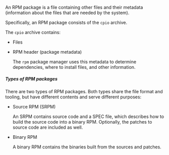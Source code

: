 
An RPM package is a file containing other files and their metadata (information about the files that are needed by the system).

Specifically, an RPM package consists of the `cpio` archive.

The `cpio` archive contains:

- Files
- RPM header (package metadata)
    
    The `rpm` package manager uses this metadata to determine dependencies, where to install files, and other information.


##### Types of RPM packages

There are two types of RPM packages. Both types share the file format and tooling, but have different contents and serve different purposes:

- Source RPM (SRPM)
    
    An SRPM contains source code and a SPEC file, which describes how to build the source code into a binary RPM. Optionally, the patches to source code are included as well.
    
- Binary RPM
    
    A binary RPM contains the binaries built from the sources and patches.

